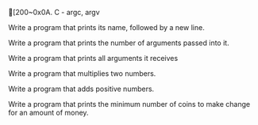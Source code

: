 [200~0x0A. C - argc, argv

Write a program that prints its name, followed by a new line.

Write a program that prints the number of arguments passed into it.

Write a program that prints all arguments it receives

Write a program that multiplies two numbers.

Write a program that adds positive numbers.

Write a program that prints the minimum number of coins to make change for an amount of money.
